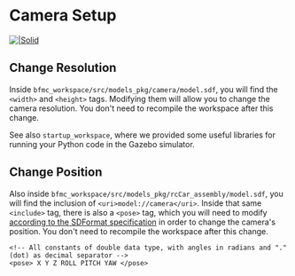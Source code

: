 # Camera Setup

[![|Solid]( https://cdn.shopify.com/s/files/1/2187/3161/products/aa784c9b38749245b6a4651ea5aaefda_128x.png?v=1571708699 )](http://gazebosim.org/tutorials?tut=ros_gzplugins)


## Change Resolution

Inside `bfmc_workspace/src/models_pkg/camera/model.sdf`, you will find the `<width>` and `<height>` tags. Modifying them will allow you to change the camera resolution. You don't need to recompile the workspace after this change.

See also `startup_workspace`, where we provided some useful libraries for running your Python code in the Gazebo simulator.

## Change Position

Also inside `bfmc_workspace/src/models_pkg/rcCar_assembly/model.sdf`, you will find the inclusion of `<uri>model://camera</uri>`. Inside that same `<include>` tag, there is also a `<pose>` tag, which you will need to modify [according to the SDFormat specification](http://sdformat.org/spec?ver=1.6&elem=model#include_pose) in order to change the camera's position. You don't need to recompile the workspace after this change.

```
<!-- All constants of double data type, with angles in radians and "." (dot) as decimal separator -->
<pose> X Y Z ROLL PITCH YAW </pose> 
```